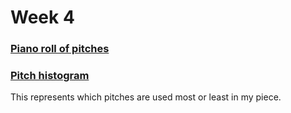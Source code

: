 # Week 4

### [Piano roll of pitches](pianoroll.png)


### [Pitch histogram](pitchhistogram.png) 
This represents which pitches are used most or least in my piece. 
